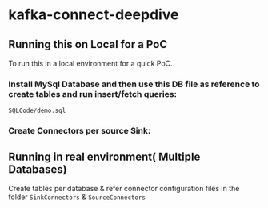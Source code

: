 # kafka-connect-deepdive


## Running this on Local for a PoC
To run this in a local environment for a quick PoC.

### Install MySql Database and then use this DB file as reference to create tables and run insert/fetch queries:
`SQLCode/demo.sql`

### Create Connectors per source Sink:


## Running in real environment( Multiple Databases)
Create tables per database & refer connector configuration files in the folder 
`SinkConnectors` & `SourceConnectors`




